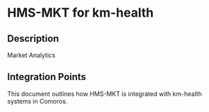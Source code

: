 # HMS-MKT for km-health

## Description

Market Analytics

## Integration Points

This document outlines how HMS-MKT is integrated with km-health systems in Comoros.
